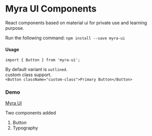 # Myra UI Components

React components based on material ui for private use and learning purpose.

Run the following command:
`npm install --save myra-ui`

#### Usage

`import { Button } from 'myra-ui';`

By default variant is `outlined`.<br>
custom class support. <br>
`<Button className="custom-class">Primary Button</Button>`


### Demo 
<a href="https://tech46-ab.github.io/myra-ui/" target="__blank">Myra UI</a>

Two components added
1. Button
2. Typography